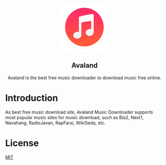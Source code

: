  <p style="text-align: center">
     <img alt="Avaland" src=".docs/avaland.png" height="150" width="150"/>
     <h2 style="text-align: center">Avaland</h2>
     <p style="text-align: center">Avaland is the best free music downloader to download music free online.</p>

# Introduction

As best free music download site, Avaland Music Downloader supports most popular music sites for music download, such as Bia2, Next1, Navahang, RadioJavan, RapFarsi, WikiSeda, etc.

# License

[MIT](LICENCE)
